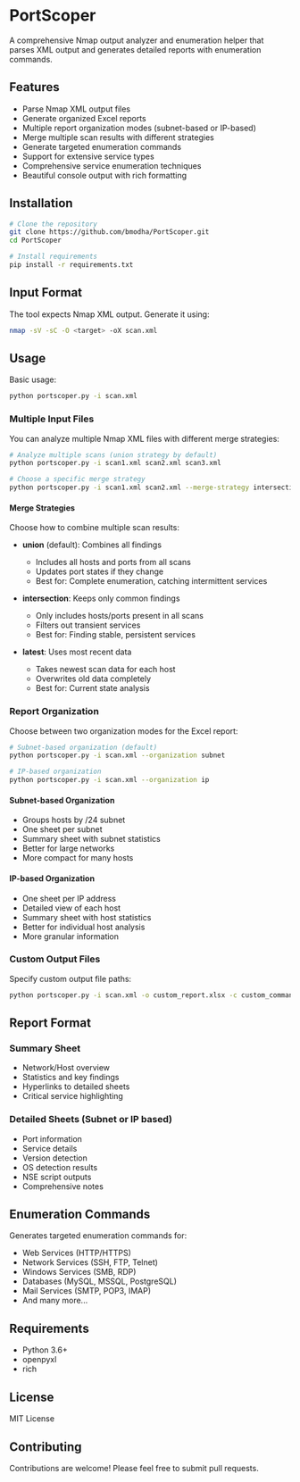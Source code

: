 # PortScoper

A comprehensive Nmap output analyzer and enumeration helper that parses XML output and generates detailed reports with enumeration commands.

## Features

- Parse Nmap XML output files
- Generate organized Excel reports
- Multiple report organization modes (subnet-based or IP-based)
- Merge multiple scan results with different strategies
- Generate targeted enumeration commands
- Support for extensive service types
- Comprehensive service enumeration techniques
- Beautiful console output with rich formatting

## Installation

```bash
# Clone the repository
git clone https://github.com/bmodha/PortScoper.git
cd PortScoper

# Install requirements
pip install -r requirements.txt
```

## Input Format

The tool expects Nmap XML output. Generate it using:
```bash
nmap -sV -sC -O <target> -oX scan.xml
```

## Usage

Basic usage:
```bash
python portscoper.py -i scan.xml
```

### Multiple Input Files

You can analyze multiple Nmap XML files with different merge strategies:

```bash
# Analyze multiple scans (union strategy by default)
python portscoper.py -i scan1.xml scan2.xml scan3.xml

# Choose a specific merge strategy
python portscoper.py -i scan1.xml scan2.xml --merge-strategy intersection
```

#### Merge Strategies

Choose how to combine multiple scan results:

- **union** (default): Combines all findings
  - Includes all hosts and ports from all scans
  - Updates port states if they change
  - Best for: Complete enumeration, catching intermittent services

- **intersection**: Keeps only common findings
  - Only includes hosts/ports present in all scans
  - Filters out transient services
  - Best for: Finding stable, persistent services

- **latest**: Uses most recent data
  - Takes newest scan data for each host
  - Overwrites old data completely
  - Best for: Current state analysis

### Report Organization

Choose between two organization modes for the Excel report:

```bash
# Subnet-based organization (default)
python portscoper.py -i scan.xml --organization subnet

# IP-based organization
python portscoper.py -i scan.xml --organization ip
```

#### Subnet-based Organization
- Groups hosts by /24 subnet
- One sheet per subnet
- Summary sheet with subnet statistics
- Better for large networks
- More compact for many hosts

#### IP-based Organization
- One sheet per IP address
- Detailed view of each host
- Summary sheet with host statistics
- Better for individual host analysis
- More granular information

### Custom Output Files

Specify custom output file paths:
```bash
python portscoper.py -i scan.xml -o custom_report.xlsx -c custom_commands.json
```

## Report Format

### Summary Sheet
- Network/Host overview
- Statistics and key findings
- Hyperlinks to detailed sheets
- Critical service highlighting

### Detailed Sheets (Subnet or IP based)
- Port information
- Service details
- Version detection
- OS detection results
- NSE script outputs
- Comprehensive notes

## Enumeration Commands

Generates targeted enumeration commands for:
- Web Services (HTTP/HTTPS)
- Network Services (SSH, FTP, Telnet)
- Windows Services (SMB, RDP)
- Databases (MySQL, MSSQL, PostgreSQL)
- Mail Services (SMTP, POP3, IMAP)
- And many more...

## Requirements

- Python 3.6+
- openpyxl
- rich

## License

MIT License

## Contributing

Contributions are welcome! Please feel free to submit pull requests.